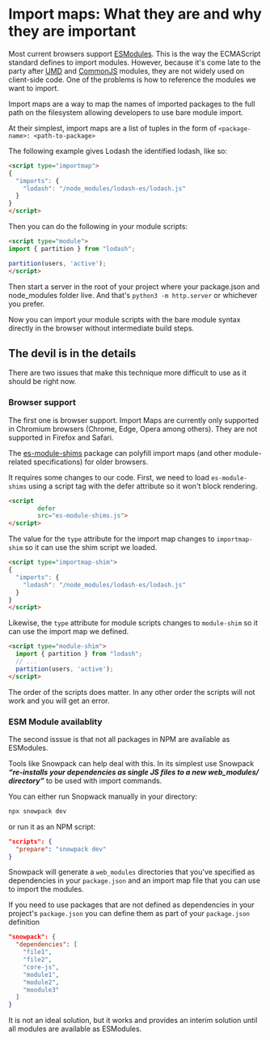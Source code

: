 # Import maps: What they are and why they are important

Most current browsers support [ESModules](https://developer.mozilla.org/en-US/docs/Web/JavaScript/Guide/Modules). This is the way the ECMAScript standard defines to import modules. However, because it's come late to the party after [UMD](https://github.com/umdjs/umd) and [CommonJS](https://nodejs.org/api/modules.html#modules_modules_commonjs_modules) modules, they are not widely used on client-side code. One of the problems is how to reference the modules we want to import.

Import maps are a way to map the names of imported packages to the full path on the filesystem allowing developers to use bare module import.

At their simplest, import maps are a list of tuples in the form of  `<package-name>: <path-to-package>`

The following example gives Lodash the identified lodash, like so:

```html
<script type="importmap">
{
  "imports": {
    "lodash": "/node_modules/lodash-es/lodash.js"
  }
}
</script>
```

Then you can do the following in your module scripts:

```html
<script type="module">
import { partition } from "lodash";

partition(users, 'active');
</script>
```

Then start a server in the root of your project where your package.json and node_modules folder live. And that's `python3 -m http.server` or whichever you prefer.

Now you can import your module scripts with the bare module syntax directly in the browser without intermediate build steps.

## The devil is in the details

There are two issues that make this technique more difficult to use as it should be right now.

### Browser support

The first one is browser support. Import Maps are currently only supported in Chromium browsers (Chrome, Edge, Opera among others). They are not supported in Firefox and Safari.

The [es-module-shims](https://github.com/guybedford/es-module-shims) package can polyfill import maps (and other module-related specifications) for older browsers.

It requires some changes to our code. First, we need to load `es-module-shims` using a script tag with the defer attribute so it won't block rendering.

```html
<script
        defer 
        src="es-module-shims.js">
</script>
```

The value for the `type` attribute for the import map changes to `importmap-shim` so it can use the shim script we loaded.

```html
<script type="importmap-shim">
{
  "imports": {
    "lodash": "/node_modules/lodash-es/lodash.js"
  }
}
</script>
```

Likewise, the `type` attribute for module scripts changes to `module-shim` so it can use the import map we defined.

```html
<script type="module-shim">
  import { partition } from "lodash";
  // ...
  partition(users, 'active');
</script>
```

The order of the scripts does matter. In any other order the scripts will not work and you will get an error.

### ESM Module availablity

The second isssue is that not all packages in NPM are available as ESModules.

Tools like Snowpack can help deal with this. In its simplest use Snowpack ***“re-installs your dependencies as single JS files to a new web_modules/ directory”*** to be used with import commands.

You can either run Snopwack manually in your directory:

```bash
npx snowpack dev
```

or run it as an NPM script:

```json
"scripts": {
  "prepare": "snowpack dev"
}
```

Snowpack will generate a `web_modules` directories that you've specified as dependencies in your `package.json` and an import map file that you can use to import the modules.

If you need to use packages that are not defined as dependencies in your project's `package.json` you can define them as part of your `package.json` definition

```json
"snowpack": {
  "dependencies": [
    "file1",
    "file2",
    "core-js",
    "module1",
    "module2",
    "moodule3"
  ]
}
```

It is not an ideal solution, but it works and provides an interim solution until all modules are available as ESModules.
